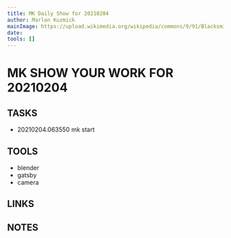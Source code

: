 ```yaml
---
title: MK Daily Show for 20210204
author: Marlon Kuzmick
mainImage: https://upload.wikimedia.org/wikipedia/commons/9/91/Blacksmith_tools_2.jpg
date: 
tools: []
---
```

# MK SHOW YOUR WORK FOR 20210204

## TASKS

- 20210204.063550 mk start

## TOOLS

- blender
- gatsby
- camera

## LINKS


## NOTES



